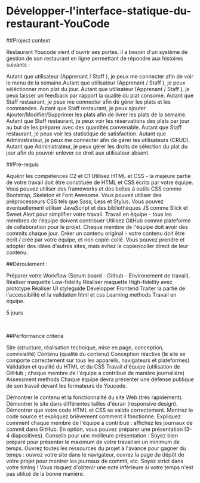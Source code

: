 # Développer-l'interface-statique-du-restaurant-YouCode

##Project context

Restaurant Youcode vient d'ouvrir ses portes. il a besoin d'un système de gestion de son restaurant en ligne permettant de répondre aux histoires suivants :

Autant que utilisateur (Apprenant / Staff ), je peux me connecter afin de voir le menu de la semaine.Autant que utilisateur (Apprenant / Staff ), je peux séléctionner mon plat du jour.
Autant que utilisateur (Apprenant / Staff ), je peux laisser un feedback par rapport la qualité du plat consomé.
Autant que Staff restaurant, je peux me connecter afin de gérer les plats et les commandes.
Autant que Staff restaurant, je peux ajouter Ajouter/Modifier/Supprimer les plats afin de livrer les plats de la semaine.
Autant que Staff restaurant, je peux voir les réservations des plats par jour au but de les préparer avec des quantités convenable.
Autant que Staff restaurant, je peux voir les statistique de satisfaction.
Autant que Administrateur, je peux me connecter afin de gérer les utilisateurs (CRUD).
Autant que Administrateur, je peux gérer les droits de sélection du plat du jour afin de pouvoir enlever ce droit aux utilisateur absent.

##Pré-requis

Aquérir les compétences C2 et C1
Utilisez HTML et CSS - la majeure partie de votre travail doit être constituée de HTML et CSS écrits par votre équipe.
Vous pouvez utiliser des frameworks et des boîtes à outils CSS comme Bootstrap, Skeleton et Font Awesome.
Vous pouvez utiliser des préprocesseurs CSS tels que Sass, Less et Stylus.
Vous pouvez éventuellement utiliser JavaScript et des bibliothèques JS comme Slick et Sweet Alert pour simplifier votre travail.
Travail en équipe - tous les membres de l'équipe doivent contribuer
Utilisez GitHub comme plateforme de collaboration pour le projet.
Chaque membre de l'équipe doit avoir des commits chaque jour.
Créer un contenu original - votre contenu doit être écrit / créé par votre équipe, et non copié-collé.
Vous pouvez prendre et adopter des idées d'autres sites, mais évitez le copier/coller direct de leur contenu.

##Déroulement :

Préparer votre Workflow (Scrum board - Github - Environement de travail).
Réaliser maquette Low-fidelity
Réaliser maquette High-fidelity avec prototype
Réaliser UI styleguide
Développer Frontend
Traiter la partie de l'accessibilité et la validation html et css
Learning methods
Travail en équipe.

5 jours

​

##Performance criteria

Site (structure, réalisation technique, mise en page, conception, convivialité)
Contenu (qualité du contenu)
Conception réactive (le site se comporte correctement sur tous les appareils, navigateurs et plateformes)
Validation et qualité du HTML et du CSS
Travail d'équipe (utilisation de GitHub ; chaque membre de l'équipe a contribué de manière journalière)
Assessment methods
Chaque équipe devra présenter une défense publique de son travail devant les formateurs de Youcode.

Démontrer le contenu et la fonctionnalité du site Web (très rapidement).
Démontrer le site dans différentes tailles d'écran (responsive design).
Démontrer que votre code HTML et CSS se valide correctement.
Montrez le code source et expliquez brièvement comment il fonctionne.
Expliquez comment chaque membre de l'équipe a contribué : affichez les journaux de commit dans GitHub.
En option, vous pouvez préparer une présentation (3-4 diapositives). Conseils pour une meilleure présentation :
Soyez bien préparé pour présenter le maximum de votre travail en un minimum de temps.
Ouvrez toutes les ressources du projet à l'avance pour gagner du temps : ouvrez votre site dans le navigateur, ouvrez la page du dépôt de votre projet pour montrer les journaux de commit, etc.
Soyez strict dans votre timing ! Vous risquez d'obtenir une note inférieure si votre temps n'est pas utilisé de la bonne manière.

